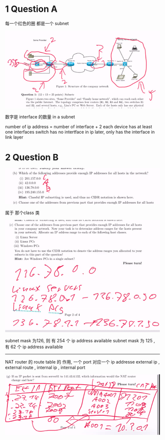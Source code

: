 
# 1 Question A
每一个红色的圈 都是一个 subnet 

![](image/Pasted%20image%2020250225104058.png)

数字是  interface 的数量 in a subnet 

number of ip address  =  number of interface + 2 
each device has at least one interfaces 
switch has no intertface in ip later, only has the interface in link layer 




# 2 Question B 


![](image/Pasted%20image%2020250225104540.png)

属于 那个class 类 


![](image/Pasted%20image%2020250225104707.png)


subnet mask 为126, 则 有 254 个 ip address available 
subnet mask 为 125 , 有 62 个 ip address available 

---

NAT router 的 route table 的 作用,   一个 port 对应一个 ip addresse 
external ip , external route , internal ip ,  internal port 

![](image/Pasted%20image%2020250225105924.png)












